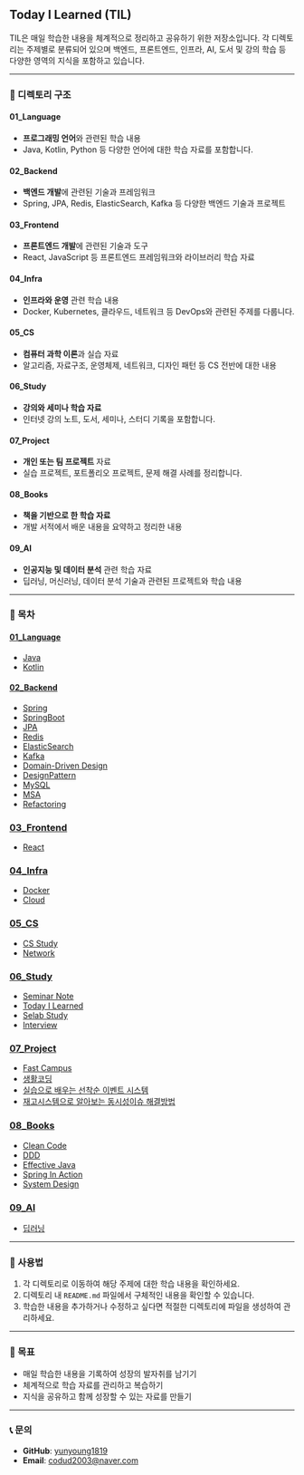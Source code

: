 ## Today I Learned (TIL)

TIL은 매일 학습한 내용을 체계적으로 정리하고 공유하기 위한 저장소입니다. 
각 디렉토리는 주제별로 분류되어 있으며 백엔드, 프론트엔드, 인프라, AI, 도서 및 강의 학습 등 다양한 영역의 지식을 포함하고 있습니다.

---


### 📂 디렉토리 구조

#### 01_Language
- **프로그래밍 언어**와 관련된 학습 내용
- Java, Kotlin, Python 등 다양한 언어에 대한 학습 자료를 포함합니다.

#### 02_Backend
- **백엔드 개발**에 관련된 기술과 프레임워크
- Spring, JPA, Redis, ElasticSearch, Kafka 등 다양한 백엔드 기술과 프로젝트

#### 03_Frontend
- **프론트엔드 개발**에 관련된 기술과 도구
- React, JavaScript 등 프론트엔드 프레임워크와 라이브러리 학습 자료

#### 04_Infra
- **인프라와 운영** 관련 학습 내용
- Docker, Kubernetes, 클라우드, 네트워크 등 DevOps와 관련된 주제를 다룹니다.

#### 05_CS
- **컴퓨터 과학 이론**과 실습 자료
- 알고리즘, 자료구조, 운영체제, 네트워크, 디자인 패턴 등 CS 전반에 대한 내용

#### 06_Study
- **강의와 세미나 학습 자료**
- 인터넷 강의 노트, 도서, 세미나, 스터디 기록을 포함합니다.

#### 07_Project
- **개인 또는 팀 프로젝트** 자료
- 실습 프로젝트, 포트폴리오 프로젝트, 문제 해결 사례를 정리합니다.

#### 08_Books
- **책을 기반으로 한 학습 자료**
- 개발 서적에서 배운 내용을 요약하고 정리한 내용

#### 09_AI
- **인공지능 및 데이터 분석** 관련 학습 자료
- 딥러닝, 머신러닝, 데이터 분석 기술과 관련된 프로젝트와 학습 내용


---
### 📂 목차

#### [01_Language](01_Language/)
- [Java](01_Language/Java)
- [Kotlin](01_Language/Kotlin)

#### [02_Backend](02_Backend/)
- [Spring](02_Backend/Spring)
- [SpringBoot](02_Backend/SpringBoot)
- [JPA](02_Backend/JPA%20(完))
- [Redis](02_Backend/Redis)
- [ElasticSearch](02_Backend/ElasticSearch)
- [Kafka](02_Backend/Kafka)
- [Domain-Driven Design](02_Backend/DomainDrivenDesign)
- [DesignPattern](02_Backend/DesignPattern)
- [MySQL](02_Backend/MySQL)
- [MSA](02_Backend/MSA)
- [Refactoring](02_Backend/Refactoring)

### [03_Frontend](03_Frontend/)
- [React](03_Frontend/React/)

### [04_Infra](04_Infra/)
- [Docker](04_Infra/Docker)
- [Cloud](04_Infra/Cloud)

### [05_CS](05_CS/)
- [CS Study](05_CS/CS%20Study)
- [Network](05_CS/Network/)


### [06_Study](06_Study/)
- [Seminar Note](06_Study/SeminarNote/)
- [Today I Learned](06_Study/Today%20I%20Learned)
- [Selab Study](06_Study/Selab-Study/)
- [Interview](06_Study/Interview)


### [07_Project](07_Project/)
- [Fast Campus](07_Project/FastCampus)
- [생활코딩](07_Project/생활코딩)
- [실습으로 배우는 선착순 이벤트 시스템](07_Project/실습으로%20배우는%20선착순%20이벤트%20시스템)
- [재고시스템으로 알아보는 동시성이슈 해결방법](07_Project/재고시스템으로%20알아보는%20동시성이슈%20해결방법)

### [08_Books](08_Books/)
- [Clean Code](08_Books/CleanCode)
- [DDD](08_Books/DDD)
- [Effective Java](08_Books/Effective%20Java)
- [Spring In Action](08_Books/SpringInAction)
- [System Design](08_Books/System%20Design)

### [09_AI](09_AI/)
- [딥러닝](09_AI/DeepLearning)



---


### 📌 사용법

1. 각 디렉토리로 이동하여 해당 주제에 대한 학습 내용을 확인하세요.
2. 디렉토리 내 `README.md` 파일에서 구체적인 내용을 확인할 수 있습니다.
3. 학습한 내용을 추가하거나 수정하고 싶다면 적절한 디렉토리에 파일을 생성하여 관리하세요.

---


### 🎯 목표

- 매일 학습한 내용을 기록하여 성장의 발자취를 남기기
- 체계적으로 학습 자료를 관리하고 복습하기
- 지식을 공유하고 함께 성장할 수 있는 자료를 만들기

---


### 📞 문의

- **GitHub**: [yunyoung1819](https://github.com/yunyoung1819)
- **Email**: codud2003@naver.com
